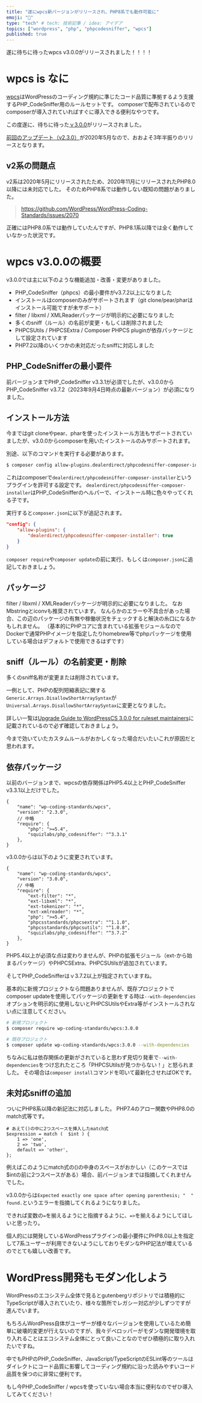 ```yaml
---
title: "遂にwpcs新バージョンがリリースされ、PHP8系でも動作可能に"
emoji: "📝"
type: "tech" # tech: 技術記事 / idea: アイデア
topics: ["wordpress", "php", "phpcodesniffer", "wpcs"]
published: true
---
```


遂に待ちに待ったwpcs v3.0.0がリリースされました！！！！

# wpcs is なに
[wpcs](https://github.com/WordPress/WordPress-Coding-Standards)はWordPressのコーディング規約に準じたコード品質に準拠するよう支援するPHP_CodeSniffer用のルールセットです。
composerで配布されているのでcomposerが導入されていればすぐに導入できる便利なやつです。

この度遂に、待ちに待った[ｖ3.0.0](https://github.com/WordPress/WordPress-Coding-Standards/releases/tag/3.0.0)がリリースされました。

[前回のアップデート（v2.3.0）](https://github.com/WordPress/WordPress-Coding-Standards/releases/tag/2.3.0)が2020年5月なので、おおよそ3年半振りのリリースとなります。

## v2系の問題点
v2系は2020年5月にリリースされたため、2020年11月にリリースされたPHP8.0以降には未対応でした。
そのためPHP8系では動作しない既知の問題がありました。
> https://github.com/WordPress/WordPress-Coding-Standards/issues/2070

正確にはPHP8.0系では動作していたんですが、PHP8.1系以降では全く動作していなかった状況です。

# wpcs v3.0.0の概要
v3.0.0では主に以下のような機能追加・改善・変更がありました。

* PHP_CodeSniffer（phpcs）の最小要件がv3.7.2以上になりました
* インストールはcomposerのみがサポートされます（git clone/pear/pharはインストール可能ですが未サポート）
* filter / libxml / XMLReaderパッケージが明示的に必要になりました
* 多くのsniff（ルール）の名前が変更・もしくは削除されました
* PHPCSUtils / PHPCSExtra / Composer PHPCS pluginが依存パッケージとして設定されています
* PHP7.2以降のいくつかの未対応だったsniffに対応しました

## PHP_CodeSnifferの最小要件
前バージョンまでPHP_CodeSniffer v3.3.1が必須でしたが、v3.0.0からPHP_CodeSniffer v3.7.2（2023年9月4日時点の最新バージョン）が必須になりました。

## インストール方法
今まではgit cloneやpear、pharを使ったインストール方法もサポートされていましたが、v3.0.0からcomposerを用いたインストールのみサポートされます。

別途、以下のコマンドを実行する必要があります。

```bash
$ composer config allow-plugins.dealerdirect/phpcodesniffer-composer-installer true
```

これはcomposerで`dealerdirect/phpcodesniffer-composer-installer`というプラグインを許可する設定です。
`dealerdirect/phpcodesniffer-composer-installer`はPHP_CodeSnifferのヘルパーで、インストール時に色々やってくれる子です。

実行すると`composer.json`に以下が追記されます。

```json:composer.json
"config": {
    "allow-plugins": {
        "dealerdirect/phpcodesniffer-composer-installer": true
    }
}
```

`composer require`や`composer update`の前に実行、もしくは`composer.json`に追記しておきましょう。

## パッケージ
filter / libxml / XMLReaderパッケージが明示的に必要になりました。
なおMbstringとiconvも推奨されています。
なんらかのエラーや不具合があった場合、この辺のパッケージの有無や稼働状況をチェックすると解決の糸口になるかもしれません。
（基本的にPHPコアに含まれている拡張モジュールなのでDockerで通常PHPイメージを指定したりhomebrew等でphpパッケージを使用している場合はデフォルトで使用できるはずです）

## sniff（ルール）の名前変更・削除
多くのsniff名称が変更または削除されています。

一例として、PHPの配列短縮表記に関する`Generic.Arrays.DisallowShortArraySyntax`が`Universal.Arrays.DisallowShortArraySyntax`に変更となりました。

詳しい一覧は[Upgrade Guide to WordPressCS 3.0.0 for ruleset maintainers](https://github.com/WordPress/WordPress-Coding-Standards/wiki/Upgrade-Guide-to-WordPressCS-3.0.0-for-ruleset-maintainers)に記載されているので必ず確認しておきましょう。

今まで効いていたカスタムルールがおかしくなった場合だいたいこれが原因だと思われます。

## 依存パッケージ

以前のバージョンまで、wpcsの依存関係はPHP5.4以上とPHP_CodeSniffer v3.3.1以上だけでした。

```json:composer.lock
{
    "name": "wp-coding-standards/wpcs",
    "version": "2.3.0",
    // 中略
    "require": {
        "php": ">=5.4",
        "squizlabs/php_codesniffer": "^3.3.1"
    },
}
```

v3.0.0からは以下のように変更されています。

```json:composer.lock
{
    "name": "wp-coding-standards/wpcs",
    "version": "3.0.0",
    // 中略
    "require": {
        "ext-filter": "*",
        "ext-libxml": "*",
        "ext-tokenizer": "*",
        "ext-xmlreader": "*",
        "php": ">=5.4",
        "phpcsstandards/phpcsextra": "^1.1.0",
        "phpcsstandards/phpcsutils": "^1.0.8",
        "squizlabs/php_codesniffer": "^3.7.2"
    },
}
```

PHP5.4以上が必須な点は変わりませんが、PHPの拡張モジュール（ext-から始まるパッケージ）やPHPCSExtra、PHPCSUtilsが追加されています。

そしてPHP_CodeSnifferはｖ3.7.2以上が指定されていますね。

基本的に新規プロジェクトなら問題ありませんが、既存プロジェクトでcomposer updateを使用してパッケージの更新をする時は`--with-dependencies`オプションを明示的に使用しないとPHPCSUtilsやExtra等がインストールされない点に注意してください。

```bash
# 新規プロジェクト
$ composer require wp-coding-standards/wpcs:3.0.0

# 既存プロジェクト
$ composer update wp-coding-standards/wpcs:3.0.0 --with-dependencies
```

ちなみに私は依存関係の更新がされていると思わず見切り発車で`--with-dependencies`をつけ忘れたところ「PHPCSUtilsが見つからない！」と怒られました。
その場合は`composer install`コマンドを叩いて最新化させればOKです。

## 未対応sniffの追加
ついにPHP8系以降の新記法に対応しました。
PHP7.4のアロー関数やPHP8.0のmatch式等です。

```php:.php
# あえて()の中に2つスペースを挿入したmatch式
$expression = match (  $int ) {
	1 => 'one',
	2 => 'two',
	default => 'other',
};
```

例えばこのようにmatch式の()の中身のスペースがおかしい（このケースでは$intの前に2つスペースがある）場合、前バージョンまでは指摘してくれませんでした。

v3.0.0からは`Expected exactly one space after opening parenthesis; "  " found.`というエラーを指摘してくれるようになりました。

できれば変数の`=`を揃えるようにと指摘するように、`=>`を揃えるようにしてほしいと思ったり。

個人的には開発しているWordPressプラグインの最小要件にPHP8.0以上を指定して7系ユーザーが利用できないようにしておりモダンなPHP記法が増えているのでとても嬉しい改善です。

# WordPress開発もモダン化しよう
WordPressのエコシステム全体で見るとgutenbergリポジトリでは積極的にTypeScriptが導入されていたり、様々な箇所でレガシー対応が少しずつですが進んでいます。

もちろんWordPress自体がユーザーが様々なバージョンを使用しているため簡単に破壊的変更が行えないのですが、我々デベロッパーがモダンな開発環境を取り入れることはエコシステム全体にとって良いことなのでぜひ積極的に取り入れたいですね。

中でもPHPのPHP_CodeSniffer、JavaScript/TypeScriptのESLint等のツールはダイレクトにコード品質に影響してコーディング規約に沿った読みやすいコード品質を保つのに非常に便利です。

もし今PHP_CodeSniffer / wpcsを使っていない場合本当に便利なのでぜひ導入してみてください！